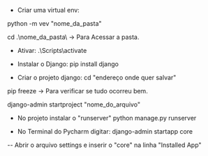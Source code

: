 - Criar uma virtual env:

python -m vev "nome_da_pasta"

cd .\nome_da_pasta\ -> Para Acessar a pasta.

- Ativar:
.\Scripts\activate

- Instalar o Django:
pip install django

- Criar o projeto django:
cd "endereço onde quer salvar"

pip freeze -> Para verificar se tudo ocorreu bem.

django-admin startproject "nome_do_arquivo"

* No projeto instalar o "runserver"
	python manage.py runserver

* No Terminal do Pycharm digitar:
	django-admin startapp core

-- Abrir o arquivo settings e inserir o "core" na linha "Installed App"
